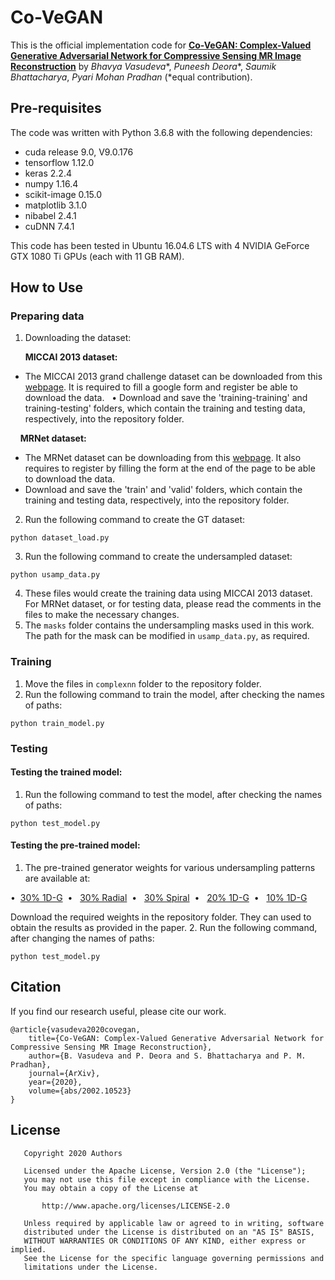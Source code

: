 # Co-VeGAN
This is the official implementation code for **[Co-VeGAN: Complex-Valued Generative Adversarial Network for Compressive Sensing MR Image Reconstruction](https://arxiv.org/abs/2002.10523)** by *Bhavya Vasudeva**, *Puneesh Deora**, *Saumik Bhattacharya*, *Pyari Mohan Pradhan* (*equal contribution).

## Pre-requisites
The code was written with Python 3.6.8 with the following dependencies:
* cuda release 9.0, V9.0.176
* tensorflow 1.12.0
* keras 2.2.4
* numpy 1.16.4
* scikit-image 0.15.0
* matplotlib 3.1.0
* nibabel 2.4.1
* cuDNN 7.4.1

This code has been tested in Ubuntu 16.04.6 LTS with 4 NVIDIA GeForce GTX 1080 Ti GPUs (each with 11 GB RAM).

## How to Use
### Preparing data
1. Downloading the dataset:

&nbsp; &nbsp; &nbsp; **MICCAI 2013 dataset:** 
* The MICCAI 2013 grand challenge dataset can be downloaded from this [webpage](https://my.vanderbilt.edu/masi/workshops/). It is required to fill a google form and register be able to download the data.
&nbsp;&nbsp;&bull; Download and save the 'training-training' and training-testing' folders, which contain the training and testing data, respectively, into the repository folder.

&nbsp; &nbsp; **MRNet dataset:** 
* The MRNet dataset can be downloading from this [webpage](https://stanfordmlgroup.github.io/competitions/mrnet/). It also requires to register by filling the form at the end of the page to be able to download the data.
* Download and save the 'train' and 'valid' folders, which contain the training and testing data, respectively, into the repository folder.

2. Run the following command to create the GT dataset:
```
python dataset_load.py
```
3. Run the following command to create the undersampled dataset:
```
python usamp_data.py
```
4. These files would create the training data using MICCAI 2013 dataset. For MRNet dataset, or for testing data, please read the comments in the files to make the necessary changes.
5. The `masks` folder contains the undersampling masks used in this work. The path for the mask can be modified in `usamp_data.py`, as required.

### Training
1. Move the files in `complexnn` folder to the repository folder.
2. Run the following command to train the model, after checking the names of paths:
```
python train_model.py
```

### Testing
#### Testing the trained model:
1. Run the following command to test the model, after checking the names of paths:
```
python test_model.py
```

#### Testing the pre-trained model:
1. The pre-trained generator weights for various undersampling patterns are available at: 
<p>
&bull;&nbsp;&nbsp;<a href="https://drive.google.com/open?id=1WQ92TiBHJXplwwVDZ9jpY-lSBtvV9G6d">30% 1D-G</a>&nbsp;&nbsp;&bull;&nbsp;&nbsp;
<a href="https://drive.google.com/open?id=1u5YC1zJDIk__RDCKrRppHfRXQSiKeupY">30% Radial</a>&nbsp;&nbsp;&bull;&nbsp;&nbsp;
<a href="https://drive.google.com/open?id=1zAxyxs9bpag4iCV2jk4P71RrhO8ry8BS">30% Spiral</a>&nbsp;&nbsp;&bull;&nbsp;&nbsp;
<a href="https://drive.google.com/open?id=1wXC322wti8eucKz9J39wZ2nRrjDezb_f">20% 1D-G</a>&nbsp;&nbsp;&bull;&nbsp;&nbsp;
<a href="https://drive.google.com/open?id=1G60xAEr8na4AbPRtcRAtg6J--Re0j8-s">10% 1D-G</a>
</p>

Download the required weights in the repository folder. They can used to obtain the results as provided in the paper.
2. Run the following command, after changing the names of paths:
```
python test_model.py
```

## Citation
If you find our research useful, please cite our work.
```
@article{vasudeva2020covegan,
    title={Co-VeGAN: Complex-Valued Generative Adversarial Network for Compressive Sensing MR Image Reconstruction},
    author={B. Vasudeva and P. Deora and S. Bhattacharya and P. M. Pradhan},
    journal={ArXiv},
    year={2020},
    volume={abs/2002.10523}
}
```

## License
```
   Copyright 2020 Authors

   Licensed under the Apache License, Version 2.0 (the "License");
   you may not use this file except in compliance with the License.
   You may obtain a copy of the License at

       http://www.apache.org/licenses/LICENSE-2.0

   Unless required by applicable law or agreed to in writing, software
   distributed under the License is distributed on an "AS IS" BASIS,
   WITHOUT WARRANTIES OR CONDITIONS OF ANY KIND, either express or implied.
   See the License for the specific language governing permissions and
   limitations under the License.
```
